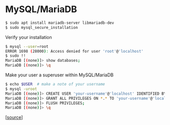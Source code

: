 # MySQL/MariaDB

```bash
$ sudo apt install mariadb-server libmariadb-dev
$ sudo mysql_secure_installation
```

Verify your installation

```bash
$ mysql --user=root
ERROR 1698 (28000): Access denied for user 'root'@'localhost'
$ sudo !!
MariaDB [(none)]> show databases;
MariaDB [(none)]> \q
```

Make your user a superuser within MySQL/MariaDB

```bash
$ echo $USER  # make a note of your username
$ mysql -uroot
MariaDB [(none)]> CREATE USER 'your-username'@'localhost' IDENTIFIED BY 'your-password';
MariaDB [(none)]> GRANT ALL PRIVILEGES ON *.* TO 'your-username'@'localhost' WITH GRANT OPTION;
MariaDB [(none)]> FLUSH PRIVILEGES;
MariaDB [(none)]> \q
```

[[source](https://tableplus.com/blog/2018/10/how-to-create-a-superuser-in-mysql.html)]
